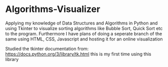 # Algorithms-Visualizer
 
Applying my knowledge of Data Structures and Algorithms in Python and using Tkinter to visualize sorting algorithms like Bubble Sort, Quick Sort etc to the program. Furthermore I have plans of doing a seperate branch of the same using HTML, CSS, Javascript and hosting it for an online visualization


Studied the tkinter documentation from: https://docs.python.org/3/library/tk.html  this is my first time using this library
